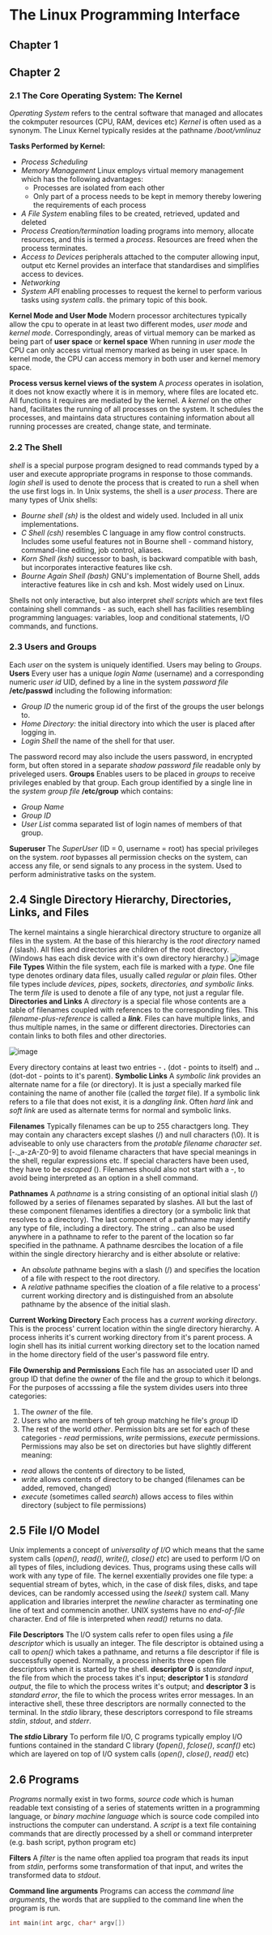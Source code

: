 # The Linux Programming Interface
## Chapter 1

## Chapter 2
### 2.1 The Core Operating System: The Kernel
*Operating System* refers to the central software that managed and allocates the cokmputer resources (CPU, RAM, devices etc)
_Kernel_ is often used as a synonym.
The Linux Kernel typically resides at the pathname _/boot/vmlinuz_

**Tasks Performed by Kernel:**
- _Process Scheduling_ 
- _Memory Management_ Linux employs virtual memory management which has the following advantages:
  - Processes are isolated from each other
  - Only part of a process needs to be kept in memory thereby lowering the requirements of each process
- _A File System_ enabling files to be created, retrieved, updated and deleted
- _Process Creation/termination_ loading programs into memory, allocate resources, and this is termed a _process_.  Resources are freed when the process terminates.
- _Access to Devices_ peripherals attached to the computer allowing input, output etc  Kernel provides an interface that standardises and simplifies access to devices.
- _Networking_
- _System API_ enabling processes to request the kernel to perform various tasks using _system calls_.  the primary topic of this book.

**Kernel Mode and User Mode**
Modern processor architectures typically allow the cpu to operate in at least two different modes, _user mode_ and _kernel mode_. Correspondingly, areas of virtual memory can be marked as being part of **user space** or **kernel space**
When running in _user mode_ the CPU can only access virtual memory marked as being in user space.  In kernel mode, the CPU can access memory in both user and kernel memory space.

**Process versus kernel views of the system**
A _process_ operates in isolation, it does not know exactly where it is in memory, where files are located etc.  All functions it requires are mediated by the kernel.  A _kernel_ on the other hand, facilitates the running of all processes on the system.  It schedules the processes, and maintains data structures containing information about all running processes are created, change state, and terminate.

### 2.2 The Shell
_shell_ is a special purpose program designed to read commands typed by a user and execute appropriate programs in response to those commands.
_login shell_ is used to denote the process that is created to run a shell when the use first logs in.
In Unix systems, the shell is a _user process_.  There are many types of Unix shells:
- _Bourne shell (sh)_ is the oldest and widely used.  Included in all unix implementations.
- _C Shell (csh)_ resembles C language in amy flow control constructs.  Includes some useful features not in Bourne shell - command history, command-line editing, job control, aliases.
- _Korn Shell (ksh)_ successor to bash, is backward compatible with bash, but incorporates interactive features like csh.
- _Bourne Again Shell (bash)_ GNU's implementation of Bourne Shell, adds interactive features like in csh and ksh.  Most widely used on Linux.

Shells not only interactive, but also interpret _shell scripts_ which are text files containing shell commands - as such, each shell has facilities resembling programming languages: variables, loop and conditional statements, I/O commands, and functions.

### 2.3 Users and Groups
Each _user_ on the system is uniquely identified.  Users may beling to _Groups_.
**Users**
Every user has a unique _login Name_ (username) and a corresponding numeric _user id_ UID, defined by a line in the system _password file_ **/etc/passwd** including the following information:
- _Group ID_ the numeric group id of the first of the groups the user belongs to.
- _Home Directory:_ the initial directory into which the user is placed after logging in.
- _Login Shell_ the name of the shell for that user.

The password record may also include the users password, in encrypted form, but often stored in a separate _shadow password file_ readable only by priveleged users.
**Groups**
Enables users to be placed in _groups_ to receive privileges enabled by that group.  Each group identified by a single line in the _system group file_ **/etc/group** which contains:
- _Group Name_
- _Group ID_
- _User List_ comma separated list of login names of members of that group.

**Superuser**
The _SuperUser_ (ID = 0, username = root) has special privileges on the system.  _root_ bypasses all permission checks on the system, can access any file, or send signals to any process in the system.  Used to perform administrative tasks on the system.

## 2.4 Single Directory Hierarchy, Directories, Links, and Files
The kernel maintains a single hierarchical directory structure to organize all files in the system.  At the base of this hierarchy is the _root directory_ named **/** (slash).  All files and directories are children of the root directory. (Windows has each disk device with it's own directory hierarchy.)
![image](https://user-images.githubusercontent.com/7336290/147913088-5e78bb6e-d925-4b71-9999-3d01e7e07b22.png)
**File Types**
Within the file system, each file is marked with a _type_.  One file type denotes ordinary data files, usually called _regular_ or _plain_ files.  Other file types include _devices, pipes, sockets, directories, and symbolic links._  The term _file_ is used to denote a file of any type, not just a regular file.
**Directories and Links**
A _directory_ is a special file whose contents are a table of filenames coupled with references to the corresponding files.  This _filename-plus-reference_ is called a _**link**_.  Files can have multiple links, and thus multiple names, in the same or different directories.  Directories can contain links to both files and other directories.

![image](https://user-images.githubusercontent.com/7336290/147918319-18cb56d4-f0e9-428c-931c-b9fe39e95def.png)

Every directory contains at least two entries - **.** (dot - points to itself) and **..** (dot-dot - points to it's parent).
**Symbolic Links**
A _symbolic link_ provides an alternate name for a file (or directory).  It is just a specially marked file containing the name of another file (called the _target_ file).
If a symbolic link refers to a file that does not exist, it is a _dangling link_.
Often _hard link_ and _soft link_ are used as alternate terms for normal and symbolic links.

**Filenames**
Typically filenames can be up to 255 charactgers long.  They may contain any characters except slashes (/) and null characters (\0).  It is adviseable to only use characters from the _protable filename character set_.  [-.\_a-zA-Z0-9] to avoid filename characters that have special meanings in the shell, regular expressions etc.  If special characters have been used, they have to be _escaped_ (\).  Filenames should also not start with a -, to avoid being interpreted as an option in a shell command.

**Pathnames**
A _pathname_ is a string consisting of an optional initial slash (/) followed by a series of filenames separated by slashes.  All but the last of these component filenames identifies a directory (or a symbolic link that resolves to a directory).  The last component of a pathname may identify any type of file, including a directory.  The string .. can also be used anywhere in a pathname to refer to the parent of the location so far specified in the pathname.
A pathname desrcibes the location of a file within the single directory hierarchy and is either absolute or relative:
- An _absolute_ pathname begins with a slash (/) and specifies the location of a file with respect to the root directory.
- A _relative_ pathname specifies the cloation of a file relative to a process' current working directory and is distinguished from an absolute pathname by the absence of the initial slash.

**Current Working Directory**
Each process has a _current working directory_.  This is the process' current location within the single directory hierarchy.  A process inherits it's current working directory from it's parent process.  A login shell has its initial current working directory set to the location named in the home directory field of the user's password file entry.

**File Ownership and Permissions**
Each file has an associated user ID and group ID that define the owner of the file and the group to which it belongs.  For the purposes of accsssing a file the system divides users into three categories:
1. The _owner_ of the file.
2. Users who are members of teh group matching he file's _group_ ID
3. The rest of the world _other_.
Permission bits are set for each of these categories - _read_ permissions, _write_ permissions, _execute_ permissions.
Permissions may also be set on directories but have slightly different meaning:
- _read_ allows the contents of directory to be listed,
- _write_ allows contents of directory to be changed (filenames can be added, removed, changed)
- _execute_ (sometimes called _search_) allows access to files within directory (subject to file permissions)

## 2.5 File I/O Model
Unix implements a concept of _universality of I/O_ which means that the same system calls (_open(), read(), write(), close() etc_) are used to perform I/O on all types of files, includiong devices.  Thus, programs using these calls will work with any type of file.
The kernel exxentially provides one file type: a sequential stream of bytes, which, in the case of disk files, disks, and tape devices, can be randomly accessed using the _lseek()_ system call.
Many application and libraries interpret the _newline_ character as terminating one line of text and commencin another.  UNIX systems have no _end-of-file_ character.  End of file is interpreted when _read()_ returns no data.

**File Descriptors**
The I/O system calls refer to open files using a _file descriptor_ which is usually an integer.  The file descriptor is obtained using a call to _open()_ which takes a pathname, and returns a file descriptor if file is successfully opened.
Normally, a process inherits three open file descriptors when it is started by the shell.  **descriptor 0** is _standard input_, the file from which the process takes it's input; **descriptor 1** is _standard output_, the file to which the process writes it's output; and **descriptor 3** is _standard error_, the file to which the process writes error messages.  In an interactive shell, these three descriptors are normally connected to the terminal.  In the _stdio_ library, these descriptors correspond to file streams _stdin_, _stdout_, and _stderr_.

**The _stdio_ Library**
To perform file I/O, C programs typically employ I/O funtions contained in the standard C library (_fopen()_, _fclose()_, _scanf()_ etc) which are layered on top of I/O system calls (_open()_, _close()_, _read()_ etc)

## 2.6 Programs
_Programs_ normally exist in two forms, _source code_ which is human readable text consisting of a series of statements written in a programming language, or _binary machine language_ which is source code compiled into instructions the computer can understand.  A _script_ is a text file containing commands that are directly processed by a shell or command interpreter (e.g. bash script, python program etc)

**Filters**
A _filter_ is the name often applied toa program that reads its input from _stdin_, performs some transformation of that input, and writes the transformed data to _stdout_.

**Command line arguments**
Programs can access the _command line arguments_, the words that are supplied to the command line when the program is run.
```C
int main(int argc, char* argv[])
```


